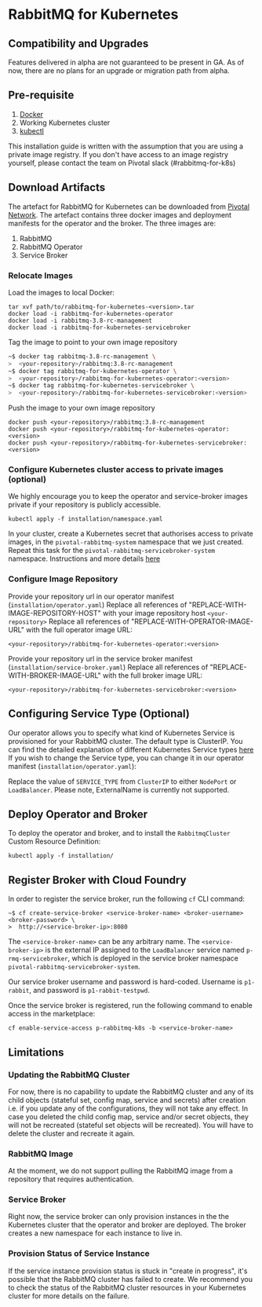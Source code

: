 # RabbitMQ for Kubernetes

## Compatibility and Upgrades
Features delivered in alpha are not guaranteed to be present in GA. As of now, there are no plans for an upgrade or migration path from alpha.

## Pre-requisite
1. [Docker](https://docs.docker.com/install/)
2. Working Kubernetes cluster
3. [kubectl](https://kubernetes.io/docs/tasks/tools/install-kubectl/)

This installation guide is written with the assumption that you are using a private image registry. If you don't have access to an image registry yourself, please contact the team on Pivotal slack (#rabbitmq-for-k8s)

## Download Artifacts
The artefact for RabbitMQ for Kubernetes can be downloaded from [Pivotal Network](https://network.pivotal.io/products/p-rabbitmq-for-kubernetes/). The artefact contains
three docker images and deployment manifests for the operator and the broker. The three images are:

1. RabbitMQ
2. RabbitMQ Operator
3. Service Broker

### Relocate Images

Load the images to local Docker:

```
tar xvf path/to/rabbitmq-for-kubernetes-<version>.tar
docker load -i rabbitmq-for-kubernetes-operator
docker load -i rabbitmq-3.8-rc-management
docker load -i rabbitmq-for-kubernetes-servicebroker
```

Tag the image to point to your own image repository

```bash
~$ docker tag rabbitmq-3.8-rc-management \
>  <your-repository>/rabbitmq:3.8-rc-management
~$ docker tag rabbitmq-for-kubernetes-operator \
>  <your-repository>/rabbitmq-for-kubernetes-operator:<version>
~$ docker tag rabbitmq-for-kubernetes-servicebroker \
>  <your-repository>/rabbitmq-for-kubernetes-servicebroker:<version>
```

Push the image to your own image repository

```
docker push <your-repository>/rabbitmq:3.8-rc-management
docker push <your-repository>/rabbitmq-for-kubernetes-operator:<version>
docker push <your-repository>/rabbitmq-for-kubernetes-servicebroker:<version>
```

### Configure Kubernetes cluster access to private images (optional)
We highly encourage you to keep the operator and service-broker images private if your repository is publicly accessible.

```
kubectl apply -f installation/namespace.yaml
```

In your cluster, create a Kubernetes secret that authorises access to private images, in the `pivotal-rabbitmq-system` namespace that we just created. Repeat this task for the `pivotal-rabbitmq-servicebroker-system` namespace. Instructions and more details [here](https://kubernetes.io/docs/tasks/configure-pod-container/pull-image-private-registry/)


### Configure Image Repository

Provide your repository url in our operator manifest (`installation/operator.yaml`)
Replace all references of "REPLACE-WITH-IMAGE-REPOSITORY-HOST" with your image repository host `<your-repository>`
Replace all references of "REPLACE-WITH-OPERATOR-IMAGE-URL" with the full operator image URL:

`<your-repository>/rabbitmq-for-kubernetes-operator:<version>`

Provide your repository url in the service broker manifest (`installation/service-broker.yaml`)
Replace all references of "REPLACE-WITH-BROKER-IMAGE-URL" with the full broker image URL:

`<your-repository>/rabbitmq-for-kubernetes-servicebroker:<version> `

## Configuring Service Type (Optional)

Our operator allows you to specify what kind of Kubernetes Service is provisioned for your RabbitMQ cluster. The default type is ClusterIP.
You can find the detailed explanation of different Kubernetes Service types [here](https://kubernetes.io/docs/concepts/services-networking/service/#publishing-services-service-types)
If you wish to change the Service type, you can change it in our operator manifest (`installation/operator.yaml`):

Replace the value of `SERVICE_TYPE` from `ClusterIP` to either `NodePort` or `LoadBalancer`. Please note, ExternalName is currently not supported.

## Deploy Operator and Broker

To deploy the operator and broker, and to install the `RabbitmqCluster` Custom Resource Definition:
```
kubectl apply -f installation/
```

## Register Broker with Cloud Foundry

In order to register the service broker, run the following `cf` CLI command:

```
~$ cf create-service-broker <service-broker-name> <broker-username> <broker-password> \
>  http://<service-broker-ip>:8080
```

The `<service-broker-name>` can be any arbitrary name. The `<service-broker-ip>` is the external IP assigned to the `LoadBalancer` service named `p-rmq-servicebroker`, which is deployed in the service broker namespace `pivotal-rabbitmq-servicebroker-system`.

Our service broker username and password is hard-coded. Username is `p1-rabbit`, and password is `p1-rabbit-testpwd`.

Once the service broker is registered, run the following command to enable access in the marketplace:

```
cf enable-service-access p-rabbitmq-k8s -b <service-broker-name>
```

## Limitations

### Updating the RabbitMQ Cluster
For now, there is no capability to update the RabbitMQ cluster and any of its child objects (stateful set, config map, service and secrets) after creation i.e. if you update any of the configurations, they will not take any effect. In case you deleted the child config map, service and/or secret objects, they will not be recreated (stateful set objects will be recreated). You will have to delete the cluster and recreate it again.

### RabbitMQ Image
At the moment, we do not support pulling the RabbitMQ image from a repository that requires authentication.

### Service Broker
Right now, the service broker can only provision instances in the the Kubernetes cluster that the operator and broker are deployed. The broker creates a new namespace for each instance to live in.

### Provision Status of Service Instance
If the service instance provision status is stuck in "create in progress", it's possible that the RabbitMQ cluster has failed to create. We recommend you to check the status of the RabbitMQ cluster resources in your Kubernetes cluster for more details on the failure.
